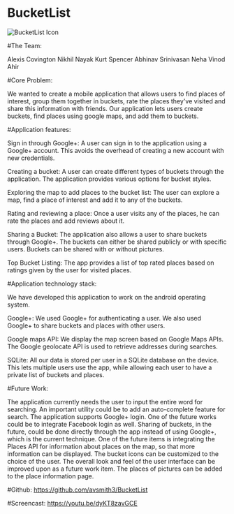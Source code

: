 # BucketList

![BucketList Icon](https://raw.githubusercontent.com/NCSUMobiles/Spring15-bucketmap1/blob/Master/app/src/main/res/drawable/logo.png)

#The Team:

Alexis Covington
Nikhil Nayak
Kurt Spencer
Abhinav Srinivasan 
Neha Vinod Ahir

#Core Problem:

We wanted to create a mobile application that allows users to find places of interest, group them together in buckets, rate the places they've visited and share this information with friends. Our application lets users create buckets, find places using google maps, and add them to buckets.


#Application features:

Sign in through Google+: A user can sign in to the application using a Google+ account. This avoids the overhead of creating a new account with new credentials.

Creating a bucket:  A user can create different types of buckets through the application. The application provides various options for bucket styles.

Exploring the map to add places to the bucket list: The user can explore a map, find a place of interest and add it to any of the buckets.

Rating and reviewing a place: Once a user visits any of the places, he can rate the places and add reviews about it.

Sharing a Bucket: The application also allows a user to share buckets through Google+. The buckets can either be shared publicly or with specific users. Buckets can be shared with or without pictures.

Top Bucket Listing: The app provides a list of top rated places based on ratings given by the user for visited places.


#Application technology stack:

We have developed this application to work on the android operating system.

Google+:
We used Google+ for authenticating a user.
We also used Google+ to share buckets and places with other users.

Google maps API:
We display the map screen based on Google Maps APIs.
The Google geolocate API is used to retrieve addresses during searches.

SQLite:
All our data is stored per user in a SQLite database on the device.
This lets multiple users use the app, while allowing each user to have a private list of buckets and places.


#Future Work:

The application currently needs the user to input the entire word for searching.  An important utility could be to add an auto-complete feature for search.
The application supports Google+ login. One of the future works could be to integrate Facebook login as well.
Sharing of buckets, in the future, could be done directly through the app instead of using Google+, which is the current technique.
One of the future items is integrating the Places API for information about places on the map, so that more information can be displayed.
The bucket icons can be customized to the choice of the user.
The overall look and feel of the user interface can be improved upon as a future work item.
The places of pictures can be added to the place information page.


#Github:
https://github.com/avsmith3/BucketList

#Screencast:
https://youtu.be/dyKT8zavGCE